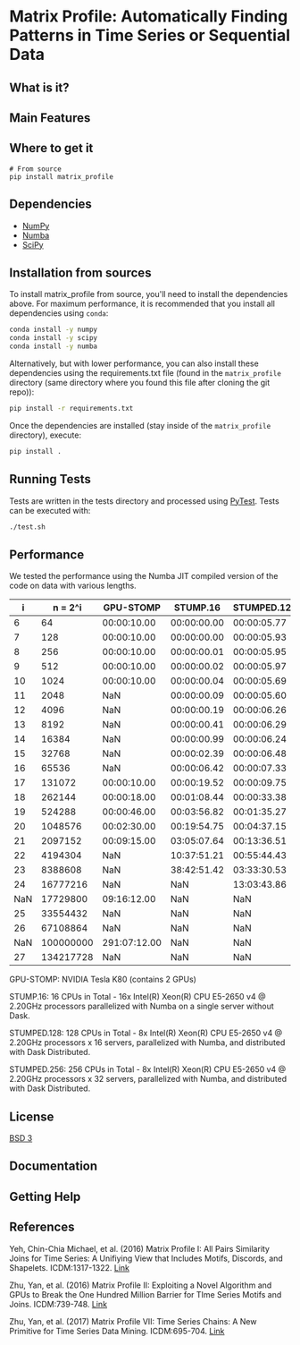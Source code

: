 # Matrix Profile: Automatically Finding Patterns in Time Series or Sequential Data

## What is it?

## Main Features

## Where to get it

```PyPI
# From source
pip install matrix_profile
```

## Dependencies
- [NumPy]()
- [Numba]()
- [SciPy]()

## Installation from sources

To install matrix_profile from source, you'll need to install the dependencies above. For maximum performance, it is recommended that you install all dependencies using `conda`:

```sh
conda install -y numpy
conda install -y scipy
conda install -y numba
```

Alternatively, but with lower performance, you can also install these dependencies using the requirements.txt file (found in the `matrix_profile` directory (same directory where you found this file after cloning the git repo)):

```sh
pip install -r requirements.txt
```
Once the dependencies are installed (stay inside of the `matrix_profile` directory), execute:

```sh
pip install .
```

## Running Tests

Tests are written in the tests directory and processed using [PyTest](). Tests can be executed with:

```sh
./test.sh
```

## Performance

We tested the performance using the Numba JIT compiled version of the code on data with various lengths.

|    i     |  n = 2^i  | GPU-STOMP    | STUMP.16    | STUMPED.128 | STUMPED.256 |
| -------- | ----------| ------------ | ----------- | ----------- | ----------- |
| 6        | 64        | 00:00:10.00  | 00:00:00.00 | 00:00:05.77 | 00:00:06.08 |
| 7        | 128       | 00:00:10.00  | 00:00:00.00 | 00:00:05.93 | 00:00:07.29 |
| 8        | 256       | 00:00:10.00  | 00:00:00.01 | 00:00:05.95 | 00:00:07.59 |
| 9        | 512       | 00:00:10.00  | 00:00:00.02 | 00:00:05.97 | 00:00:07.47 |
| 10       | 1024      | 00:00:10.00  | 00:00:00.04 | 00:00:05.69 | 00:00:07.64 |
| 11       | 2048      | NaN          | 00:00:00.09 | 00:00:05.60 | 00:00:07.83 |
| 12       | 4096      | NaN          | 00:00:00.19 | 00:00:06.26 | 00:00:07.90 |
| 13       | 8192      | NaN          | 00:00:00.41 | 00:00:06.29 | 00:00:07.73 |
| 14       | 16384     | NaN          | 00:00:00.99 | 00:00:06.24 | 00:00:08.18 |
| 15       | 32768     | NaN          | 00:00:02.39 | 00:00:06.48 | 00:00:08.29 |
| 16       | 65536     | NaN          | 00:00:06.42 | 00:00:07.33 | 00:00:09.01 |
| 17       | 131072    | 00:00:10.00  | 00:00:19.52 | 00:00:09.75 | 00:00:10.53 |
| 18       | 262144    | 00:00:18.00  | 00:01:08.44 | 00:00:33.38 | 00:00:24.07 |
| 19       | 524288    | 00:00:46.00  | 00:03:56.82 | 00:01:35.27 | 00:03:43.66 |
| 20       | 1048576   | 00:02:30.00  | 00:19:54.75 | 00:04:37.15 | 00:03:01.16 |
| 21       | 2097152   | 00:09:15.00  | 03:05:07.64 | 00:13:36.51 | 00:08:47.47 |
| 22       | 4194304   | NaN          | 10:37:51.21 | 00:55:44.43 | 00:32:06.70 |
| 23       | 8388608   | NaN          | 38:42:51.42 | 03:33:30.53 | 02:00:49.37 |
| 24       | 16777216  | NaN          | NaN         | 13:03:43.86 | 07:13:47.12 |
| NaN      | 17729800  | 09:16:12.00  | NaN         | NaN         | NaN         |
| 25       | 33554432  | NaN          | NaN         | NaN         | 28:58:09.19 |
| 26       | 67108864  | NaN          | NaN         | NaN         | 111:17:08.22 |
| NaN      | 100000000 | 291:07:12.00 | NaN         | NaN         | NaN         |
| 27       | 134217728 | NaN          | NaN         | NaN         | NaN         |

GPU-STOMP: NVIDIA Tesla K80 (contains 2 GPUs) 
    
STUMP.16: 16 CPUs in Total - 16x Intel(R) Xeon(R) CPU E5-2650 v4 @ 2.20GHz processors parallelized with Numba on a single server without Dask.

STUMPED.128: 128 CPUs in Total - 8x Intel(R) Xeon(R) CPU E5-2650 v4 @ 2.20GHz processors x 16 servers, parallelized with Numba, and distributed with Dask Distributed.

STUMPED.256: 256 CPUs in Total - 8x Intel(R) Xeon(R) CPU E5-2650 v4 @ 2.20GHz processors x 32 servers, parallelized with Numba, and distributed with Dask Distributed.

## License
[BSD 3](License)

## Documentation

## Getting Help

## References

Yeh, Chin-Chia Michael, et al. (2016) Matrix Profile I: All Pairs Similarity Joins for Time Series: A Unifiying View that Includes Motifs, Discords, and Shapelets. ICDM:1317-1322. [Link](https://ieeexplore.ieee.org/abstract/document/7837992)

Zhu, Yan, et al. (2016) Matrix Profile II: Exploiting a Novel Algorithm and GPUs to Break the One Hundred Million Barrier for TIme Series Motifs and Joins. ICDM:739-748. [Link](https://ieeexplore.ieee.org/abstract/document/7837898)

Zhu, Yan, et al. (2017) Matrix Profile VII: Time Series Chains: A New Primitive for Time Series Data Mining. ICDM:695-704. [Link](https://ieeexplore.ieee.org/abstract/document/8215542)

